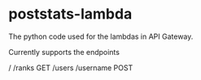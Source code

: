 # poststats-lambda
The python code used for the lambdas in API Gateway.

Currently supports the endpoints

/
    /ranks
        GET
    /users
        /username
            POST
